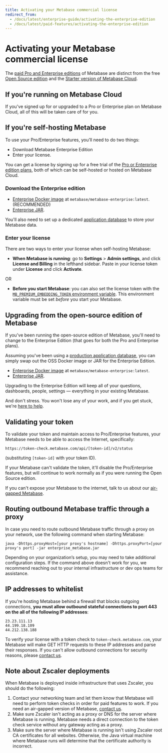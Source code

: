 ```yaml
---
title: Activating your Metabase commercial license
redirect_from:
  - /docs/latest/enterprise-guide/activating-the-enterprise-edition
  - /docs/latest/paid-features/activating-the-enterprise-edition
---
```


# Activating your Metabase commercial license

The [paid Pro and Enterprise editions](https://www.metabase.com/pricing) of Metabase are distinct from the free [Open Source edition](../installation-and-operation/running-the-metabase-jar-file.md) and the [Starter version of Metabase Cloud](https://www.metabase.com/cloud/).

## If you're running on Metabase Cloud

If you've signed up for or upgraded to a Pro or Enterprise plan on Metabase Cloud, all of this will be taken care of for you.

## If you're self-hosting Metabase

To use your Pro/Enterprise features, you’ll need to do two things:

- Download Metabase Enterprise Edition
- Enter your license.

You can get a license by signing up for a free trial of the [Pro or Enterprise edition plans](https://www.metabase.com/pricing), both of which can be self-hosted or hosted on Metabase Cloud.

### Download the Enterprise edition

- [Enterprise Docker image](https://hub.docker.com/r/metabase/metabase-enterprise/) at `metabase/metabase-enterprise:latest`. (RECOMMENDED)
- [Enterprise JAR](https://downloads.metabase.com/enterprise/latest/metabase.jar).

You'll also need to set up a dedicated [application database](../installation-and-operation/configuring-application-database.md) to store your Metabase data.

### Enter your license

There are two ways to enter your license when self-hosting Metabase:

- **When Metabase is running**: go to **Settings** > **Admin settings**, and click **License and Billing** in the lefthand sidebar. Paste in your license token under **License** and click **Activate**.

OR

- **Before you start Metabase**: you can also set the license token with the [`MB_PREMIUM_EMBEDDING_TOKEN` environment variable](https://www.metabase.com/docs/latest/configuring-metabase/environment-variables#mb_premium_embedding_token). This environment variable must be set _before_ you start your Metabase.

## Upgrading from the open-source edition of Metabase

If you've been running the open-source edition of Metabase, you'll need to change to the Enterprise Edition (that goes for both the Pro and Enterprise plans).

Assuming you've been using a [production application database](../installation-and-operation/configuring-application-database.md), you can simply swap out the OSS Docker image or JAR for the Enterprise Edition.

- [Enterprise Docker image](https://hub.docker.com/r/metabase/metabase-enterprise/) at `metabase/metabase-enterprise:latest`.
- [Enterprise JAR](https://downloads.metabase.com/enterprise/latest/metabase.jar).

Upgrading to the Enterprise Edition will keep all of your questions, dashboards, people, settings — everything in your existing Metabase.

And don't stress. You won't lose any of your work, and if you get stuck, we're [here to help](https://www.metabase.com/help/premium).

## Validating your token

To validate your token and maintain access to Pro/Enterprise features, your Metabase needs to be able to access the Internet, specifically:

```
https://token-check.metabase.com/api/[token-id]/v2/status
```

(substituting `[token-id]` with your token ID).

If your Metabase can't validate the token, it'll disable the Pro/Enterprise features, but will continue to work normally as if you were running the Open Source edition.

If you can't expose your Metabase to the internet, talk to us about our [air-gapped Metabase](https://www.metabase.com/product/air-gapping).

## Routing outbound Metabase traffic through a proxy

In case you need to route outbound Metabase traffic through a proxy on your network, use the following command when starting Metabase:

```
java -Dhttps.proxyHost=[your proxy's hostname] -Dhttps.proxyPort=[your proxy's port] -jar enterprise_metabase.jar
```

Depending on your organization’s setup, you may need to take additional configuration steps. If the command above doesn't work for you, we recommend reaching out to your internal infrastructure or dev ops teams for assistance.

## IP addresses to whitelist

If you're hosting Metabase behind a firewall that blocks outgoing connections, **you must allow outbound stateful connections to port 443 on the all of the following IP addresses**:

```
23.23.111.13
44.199.18.109
44.212.138.188
```

To verify your license with a token check to `token-check.metabase.com`, your Metabase will make GET HTTP requests to these IP addresses and parse their responses. If you can't allow outbound connections for security reasons, please [contact us](https://www.metabase.com/help/premium).

## Note about Zscaler deployments

When Metabase is deployed inside infrastructure that uses Zscaler, you should do the following:

1. Contact your networking team and let them know that Metabase will need to perform token checks in order for paid features to work. If you need an air-gapped version of Metabase, [contact us](https://www.metabase.com/help/premium).
2. Make sure Zscaler isn't acting as a proxy or DNS for the server where Metabase is running. Metabase needs a direct connection to the token check service without any gateway acting as a proxy.
3. Make sure the server where Metabase is running isn't using Zscaler root CA certificates for all websites. Otherwise, the Java virtual machine where Metabase runs will determine that the certificate authority is incorrect.
